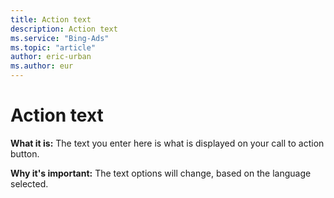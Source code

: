 ```yaml
---
title: Action text
description: Action text
ms.service: "Bing-Ads"
ms.topic: "article"
author: eric-urban
ms.author: eur
---
```


# Action text

**What it is:**     The text you enter here is what is displayed on your call to action button.

**Why it's important:**  The text options will change, based on the language selected.


